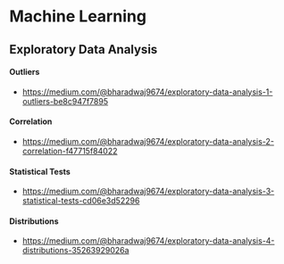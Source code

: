 # Machine Learning

## Exploratory Data Analysis
 
#### Outliers
 - https://medium.com/@bharadwaj9674/exploratory-data-analysis-1-outliers-be8c947f7895
 
#### Correlation
 - https://medium.com/@bharadwaj9674/exploratory-data-analysis-2-correlation-f47715f84022
 
#### Statistical Tests
 - https://medium.com/@bharadwaj9674/exploratory-data-analysis-3-statistical-tests-cd06e3d52296
 
#### Distributions
 - https://medium.com/@bharadwaj9674/exploratory-data-analysis-4-distributions-35263929026a
